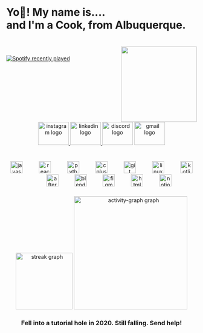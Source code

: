 <h1 align="left">Yo👋! My name is....<br>and I'm a Cook, from Albuquerque.</h1>

###

<br clear="both">

<img align="right" height="200" src="https://media2.giphy.com/media/v1.Y2lkPTc5MGI3NjExcjVyOGdoaTU1eDFldmc1d2hiMWVwc3lhbTd1bWRjN2JvMm1jajlqYSZlcD12MV9pbnRlcm5hbF9naWZfYnlfaWQmY3Q9Zw/R3S6MfUoKvBVS/giphy.gif"  />

###

<div align="left">
  <a href="https://open.spotify.com/user/31fws6jr3y52olu7ouophn34yg3m">
    <img src="https://spotify-recently-played-readme.vercel.app/api?user=31fws6jr3y52olu7ouophn34yg3m&count=4&unique=false" alt="Spotify recently played"  />
  </a>
</div>

###

<br clear="both">

<div align="center">
  <a href="https://www.instagram.com/devanshh07_/?hl=en" target="_blank">
    <img src="https://raw.githubusercontent.com/maurodesouza/profile-readme-generator/master/src/assets/icons/social/instagram/default.svg" width="81" height="61" alt="instagram logo"  />
  </a>
  <a href="https://www.linkedin.com/in/devansh-chaudharyy/" target="_blank">
    <img src="https://raw.githubusercontent.com/maurodesouza/profile-readme-generator/master/src/assets/icons/social/linkedin/default.svg" width="81" height="61" alt="linkedin logo"  />
  </a>
  <img src="https://raw.githubusercontent.com/maurodesouza/profile-readme-generator/master/src/assets/icons/social/discord/default.svg" width="81" height="61" alt="discord logo"  />
  <img src="https://raw.githubusercontent.com/maurodesouza/profile-readme-generator/master/src/assets/icons/social/gmail/default.svg" width="81" height="61" alt="gmail logo"  />
</div>

###

<br clear="both">

<div align="center">
  <img src="https://cdn.jsdelivr.net/gh/devicons/devicon/icons/javascript/javascript-original.svg" height="32" alt="javascript logo"  />
  <img width="35" />
  <img src="https://cdn.jsdelivr.net/gh/devicons/devicon/icons/react/react-original.svg" height="32" alt="react logo"  />
  <img width="35" />
  <img src="https://cdn.jsdelivr.net/gh/devicons/devicon/icons/python/python-original.svg" height="32" alt="python logo"  />
  <img width="35" />
  <img src="https://cdn.jsdelivr.net/gh/devicons/devicon/icons/cplusplus/cplusplus-original.svg" height="32" alt="cplusplus logo"  />
  <img width="35" />
  <img src="https://cdn.jsdelivr.net/gh/devicons/devicon/icons/git/git-original.svg" height="32" alt="git logo"  />
  <img width="35" />
  <img src="https://cdn.jsdelivr.net/gh/devicons/devicon/icons/linux/linux-original.svg" height="32" alt="linux logo"  />
  <img width="35" />
  <img src="https://cdn.jsdelivr.net/gh/devicons/devicon/icons/kotlin/kotlin-original.svg" height="32" alt="kotlin logo"  />
  <img width="35" />
  <img src="https://cdn.jsdelivr.net/gh/devicons/devicon/icons/aftereffects/aftereffects-original.svg" height="32" alt="aftereffects logo"  />
  <img width="35" />
  <img src="https://cdn.jsdelivr.net/gh/devicons/devicon/icons/blender/blender-original.svg" height="32" alt="blender logo"  />
  <img width="35" />
  <img src="https://cdn.jsdelivr.net/gh/devicons/devicon/icons/figma/figma-original.svg" height="32" alt="figma logo"  />
  <img width="35" />
  <img src="https://cdn.jsdelivr.net/gh/devicons/devicon/icons/html5/html5-original.svg" height="32" alt="html5 logo"  />
  <img width="35" />
  <img src="https://cdn.jsdelivr.net/gh/devicons/devicon/icons/notion/notion-original.svg" height="32" alt="notion logo"  />
</div>

###

<div align="center">
  <img src="https://streak-stats.demolab.com?user=savenop&locale=en&mode=daily&theme=dracula&hide_border=false&border_radius=5&order=3" height="150" alt="streak graph"  />
  <img src="https://github-readme-activity-graph.vercel.app/graph?username=savenop&radius=16&theme=react&area=true&order=5" height="300" alt="activity-graph graph"  />
</div>

###

<h3 align="center">Fell into a tutorial hole in 2020. Still falling. Send help!</h3>

###
